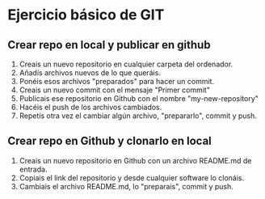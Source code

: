 # Ejercicio básico de GIT

## Crear repo en local y publicar en github

1. Creais un nuevo repositorio en cualquier carpeta del ordenador.
2. Añadís archivos nuevos de lo que queráis.
3. Ponéis esos archivos "preparados" para hacer un commit.
4. Creais un nuevo commit con el mensaje "Primer commit"
5. Publicais ese repositorio en Github con el nombre "my-new-repository"
6. Hacéis el push de los archivos cambiados.
7. Repetís otra vez el cambiar algún archivo, "prepararlo", commit y push.

## Crear repo en Github y clonarlo en local

1. Creais un nuevo repositorio en Github con un archivo README.md de entrada.
2. Copiais el link del repositorio y desde cualquier software lo clonáis.
3. Cambiais el archivo README.md, lo "preparais", commit y push.